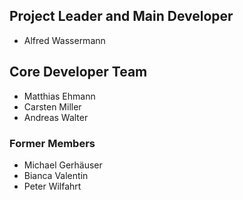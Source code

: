 ## Project Leader and Main Developer

- Alfred Wassermann

## Core Developer Team

- Matthias Ehmann
- Carsten Miller
- Andreas Walter
 
### Former Members

- Michael Gerhäuser
- Bianca Valentin
- Peter Wilfahrt